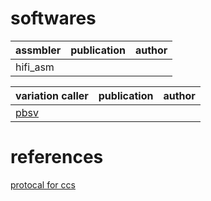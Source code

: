# softwares
assmbler | publication | author
-------- | ----------- | ------
hifi_asm | 

variation caller | publication | author
---------------- | ----------- | ------
[pbsv](https://github.com/PacificBiosciences/pbsv) | 



# references
[protocal for ccs](https://www.biorxiv.org/content/10.1101/519025v2)
